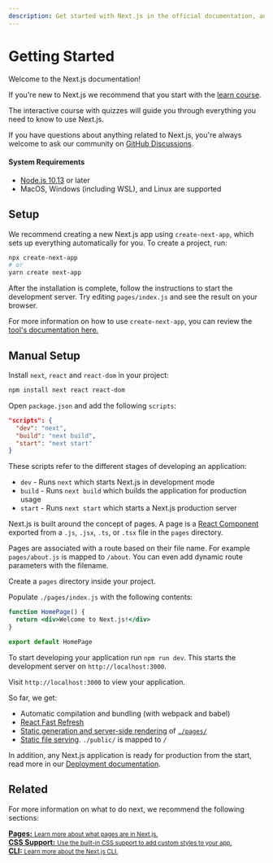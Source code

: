 ```yaml
---
description: Get started with Next.js in the official documentation, and learn more about all our features!
---
```


# Getting Started

Welcome to the Next.js documentation!

If you're new to Next.js we recommend that you start with the [learn course](https://nextjs.org/learn/basics/getting-started).

The interactive course with quizzes will guide you through everything you need to know to use Next.js.

If you have questions about anything related to Next.js, you're always welcome to ask our community on [GitHub Discussions](https://github.com/vercel/next.js/discussions).

#### System Requirements

- [Node.js 10.13](https://nodejs.org/) or later
- MacOS, Windows (including WSL), and Linux are supported

## Setup

We recommend creating a new Next.js app using `create-next-app`, which sets up everything automatically for you. To create a project, run:

```bash
npx create-next-app
# or
yarn create next-app
```

After the installation is complete, follow the instructions to start the development server. Try editing `pages/index.js` and see the result on your browser.

For more information on how to use `create-next-app`, you can review the [tool's documentation here.](/docs/create-next-app.md) 

## Manual Setup

Install `next`, `react` and `react-dom` in your project:

```bash
npm install next react react-dom
```

Open `package.json` and add the following `scripts`:

```json
"scripts": {
  "dev": "next",
  "build": "next build",
  "start": "next start"
}
```

These scripts refer to the different stages of developing an application:

- `dev` - Runs `next` which starts Next.js in development mode
- `build` - Runs `next build` which builds the application for production usage
- `start` - Runs `next start` which starts a Next.js production server

Next.js is built around the concept of pages. A page is a [React Component](https://reactjs.org/docs/components-and-props.html) exported from a `.js`, `.jsx`, `.ts`, or `.tsx` file in the `pages` directory.

Pages are associated with a route based on their file name. For example `pages/about.js` is mapped to `/about`. You can even add dynamic route parameters with the filename.

Create a `pages` directory inside your project.

Populate `./pages/index.js` with the following contents:

```jsx
function HomePage() {
  return <div>Welcome to Next.js!</div>
}

export default HomePage
```

To start developing your application run `npm run dev`. This starts the development server on `http://localhost:3000`.

Visit `http://localhost:3000` to view your application.

So far, we get:

- Automatic compilation and bundling (with webpack and babel)
- [React Fast Refresh](https://nextjs.org/blog/next-9-4#fast-refresh)
- [Static generation and server-side rendering](/docs/basic-features/data-fetching.md) of [`./pages/`](/docs/basic-features/pages.md)
- [Static file serving](/docs/basic-features/static-file-serving.md). `./public/` is mapped to `/`

In addition, any Next.js application is ready for production from the start, read more in our [Deployment documentation](/docs/deployment.md).

## Related

For more information on what to do next, we recommend the following sections:

<div class="card">
  <a href="/docs/basic-features/pages.md">
    <b>Pages:</b>
    <small>Learn more about what pages are in Next.js.</small>
  </a>
</div>

<div class="card">
  <a href="/docs/basic-features/built-in-css-support.md">
    <b>CSS Support:</b>
    <small>Use the built-in CSS support to add custom styles to your app.</small>
  </a>
</div>

<div class="card">
  <a href="/docs/api-reference/cli.md">
    <b>CLI:</b>
    <small>Learn more about the Next.js CLI.</small>
  </a>
</div>

